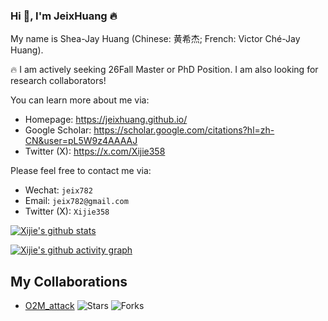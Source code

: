 ### Hi 🤗, I'm JeixHuang 🔥

My name is Shea-Jay Huang (Chinese: 黄希杰; French: Victor Ché-Jay Huang).

🔥 I am actively seeking 26Fall Master or PhD Position. I am also looking for research collaborators!

You can learn more about me via:
- Homepage: https://jeixhuang.github.io/
- Google Scholar: https://scholar.google.com/citations?hl=zh-CN&user=pL5W9z4AAAAJ
- Twitter (X): https://x.com/Xijie358

Please feel free to contact me via: 
- Wechat: `jeix782`
- Email: `jeix782@gmail.com`
- Twitter (X): `Xijie358`

[![Xijie's github stats](https://github-readme-stats.vercel.app/api?username=JeixHuang&rank_icon=github "JeixHuang's github stats")](https://github.com/JeixHuang/github-readme-stats)


[![Xijie's github activity graph](https://github-readme-activity-graph.vercel.app/graph?username=JeixHuang&bg_color=0d1117&color=00ffcc&line=00ffcc&point=ffffff&area=true&hide_border=true)](https://github.com/JeixHuang/github-readme-activity-graph)


## My Collaborations

- [O2M_attack](https://github.com/dirtycomputer/O2M_attack) ![Stars](https://img.shields.io/github/stars/dirtycomputer/O2M_attack?style=social) ![Forks](https://img.shields.io/github/forks/dirtycomputer/O2M_attack?style=social)
